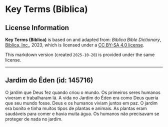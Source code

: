 # Key Terms (Biblica)

## License Information

**Key Terms (Biblica)** is based on and adapted from: _Biblica Bible Dictionary_, [Biblica, Inc.](https://www.biblica.com/), 2023, which is licensed under a [CC BY-SA 4.0 license](https://creativecommons.org/licenses/by-sa/4.0/legalcode.en).

This markdown version (created `2025-10-20`) is provided under the same license.



--------------------------------

## Jardim do Éden (id: 145716)

O jardim que Deus fez quando criou o mundo. Os primeiros seres humanos viveram e trabalharam lá. A vida no Jardim do Éden era como Deus queria que seu mundo fosse. Deus e os humanos viviam juntos em paz. O jardim era bonito e tinha muitos tipos de plantas e animais. As plantas eram saudáveis para comer e havia muita água. Os humanos não precisavam se proteger de nada no jardim.


